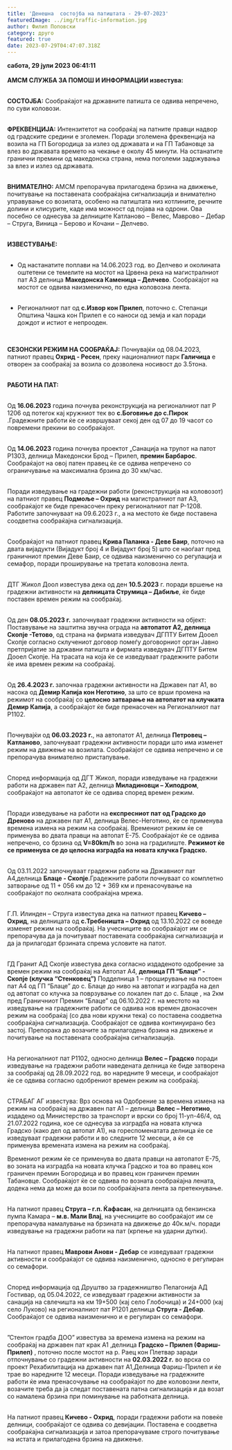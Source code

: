 ```yaml
---
title: 'Денешна  состојба на патиштата - 29-07-2023'
featuredImage: ../img/traffic-information.jpg
author: Филип Поповски
category: друго
featured: true
date: 2023-07-29T04:47:07.318Z
---
```

<b class="golemi_bukvi">сабота, 29 јули 2023 06:41:11</b><br><br>
<b>АМСМ СЛУЖБА ЗА ПОМОШ И ИНФОРМАЦИИ известува:</b><br><br>

<b>СОСТОЈБА:</b> Сообраќајот на државните патишта се одвива непречено, по суви коловози.<br><br>

<b>ФРЕКВЕНЦИЈА:</b> Интензитетот на сообраќај на патните правци надвор од градските средини е зголемен. Поради зголемена фреквенција на возила на ГП Богородица за излез од државата и на ГП Табановце за влез во државата времето на чекање е околу 45 минути. На останатите гранични премини од македонска страна, нема поголеми задржувања за влез и излез од државата.<br><br>

<b>ВНИМАТЕЛНО:</b> АМСМ препорачува прилагодена брзина на движење, почитување на поставената сообраќајна сигнализација и внимателно управување со возилата, особено на патиштата низ котлините, речните долини и клисурите, каде има можност од појава на одрони. Ова посебно се однесува за делниците Катланово – Велес, Маврово – Дебар – Струга, Виница – Берово и Кочани – Делчево.<br><br>

<b>ИЗВЕСТУВАЊЕ:</b><br><br> <ul><li>Од настанатите поплави на 14.06.2023 год. во Делчево и околината оштетени се темелите на мостот на Црвена река на магистралниот пат А3 делница <b>Македонска Каменица – Делчево</b>. Сообраќајот на мостот се одвива наизменично, по една коловозна лента.</li><br>

<li>Регионалниот пат од <b>с.Извор кон Прилеп</b>, поточно с. Степанци Општина Чашка кон Прилеп е со наноси од земја и кал поради дождот и истиот е непрооден.</li></ul><br>

<b>СЕЗОНСКИ РЕЖИМ НА СООБРАЌАЈ:</b> Почнувајќи од 08.04.2023, патниот правец <b>Охрид - Ресен</b>, преку националниот парк <b>Галичица</b> е отворен за сообраќај за возила со дозволена носивост до 3.5тона.<br><br>

<b>РАБОТИ НА ПАТ:</b><br><br>


Од <b>16.06.2023</b> година почнува реконструкција на регионалниот пат Р 1206 од потегок кај кружниот тек во <b>с.Боговиње до с.Пирок</b> .Градежните работи ќе се извршуваат секој ден од 07 до 19 часот со повремени прекини во сообраќајот.<br><br>

Од <b>14.06.2023</b> година почнува проектот „Санација на трупот на патот Р1303, делница Македонски Брод – Прилеп, <b>премин Барбаpос</b>. Сообраќајот на овој патен правец ќе се одвива непречено со ограничување на максимална брзина до 30 км/час. <br><br>

Поради изведување на градежни работи (реконструкција на коловозот) на патниот правец <b>Подмоље – Охрид</b> на магистралниот пат А3, сообраќајот ке биде пренасочен преку регионалниот пат Р-1208. Работите започнуваат на 09.6.2023 г., а на местото ќе биде поставена соодветна сообраќајна сигнализација.<br><br>

Сообраќајот на патниот правец <b>Крива Паланка - Деве Баир</b>, поточно на двата вијадукти  (Вијадукт број 4 и Вијадукт број 5) што се наоѓаат пред граничниот премин Деве Баир, се одвива наизменично со регулација и семафор, поради проширување на третата коловозна лента.<br><br>

ДТГ Жикол Доол известува дека од ден <b>10.5.2023</b> г. поради вршење на градежни активности на <b>делницата Струмица – Дабиље</b>, ќе биде поставен времен режим на сообраќај.<br><br>

Од ден <b>08.05.2023 г.</b> започнуваат градежни активности на објект: Поставување на заштитна звучна ограда на <b>автопатот А2, делница Скопје -Тетово</b>, од страна на фирмата изведувач ДГПТУ Битем Дооел Скопје согласно склучениот договор помеѓу договорниот орган Јавно претпријатие за државни патишта и фирмата изведувач ДГПТУ Битем Дооел Скопје. На трасата на која ќе се изведуваат градежните работи ќе има времен режим на сообраќај. <br><br>

Од <b>26.4.2023 г. </b> започнаа градежни активности на Државен пат А1, во насока од <b>Демир Капија кон Неготино</b>, за што се врши промена на режимот на сообраќај со  <b>целосно затварање на автопатот на клучката Демир Капија</b>, а сообраќајот ќе биде пренасочен на Регионалниот пат Р1102.<br><br>

Почнувајќи од <b>06.03.2023 г.</b>, на автопатот А1, делница <b>Петровец – Катланово</b>, започнуваат градежни активности поради што има изменет режим на движење на возилата. Сообраќајот се одвива непречено и се препорачува внимателно пристапување.<br><br>

Според информација од ДГТ Жикол, поради изведување на градежни работи на државен пат А2, делница <b>Миладиновци – Хиподром</b>, сообраќајот на автопатот ќе се одвива според времен режим.<br><br>

Поради изведување на работи на <b>експресниот пат од Градско до Дреново</b> на државен пат А1, делница Велес-Неготино, ќе се применува времена измена на режим на сообраќај. Времениот режим ќе се применува во двата правци на автопат Е-75. Сообраќајот ќе се одвива непречено, со брзина од <b>V=80km/h</b> во зона на градилиште. <b>Режимот ќе се применува се до целосна изградба на новата клучка Градско.<br><br>

</b>Од 03.11.2022 започнуваат градежни работи на Државниот пат А4,делница <b>Блаце - Скопје</b>.Градежните работи почнуваат со комплетно затворање од 11 + 056 км до 12 + 369 км и пренасочување на сообраќајот по околната сообраќајна мрежа.<br><br>

 Г.П. Илинден – Струга  известува  дека на патниот правец <b>Кичево – Охрид</b>, на делницата од <b>с.Требеништа – Охрид</b> од 13.10.2022 се воведe изменет режим на сообраќај. На учесниците во сообраќајот им се препорачува  да ја почитуваат поставената сообраќајна сигнализација и да ја прилагодат брзината спрема условите на патот.<br><br>

ГД Гранит АД Скопје известува дека согласно издаденото одобрение за времен режим на сообраќај на 
Aвтопат А4, <b>делница ГП “Блаце” - Скопје (клучка “Стенковец”)</b> Подделница 1 – 
проширување на постоен пат А4 од ГП “Блаце” до с. Блаце до ниво на автопат и изградба на дел од автопат со клучка за поврзување со локален пат до с. Блаце , 
на 2км пред Граничниот Премин “Блаце”  од 06.10.2022 г. на местото на изведување на градежните работи се одвива нов времен двонасочен режим на сообраќај (со два нови кружни тека)  со поставена соодветна сообраќајна сигнализација. 
Сообраќајот се одвива континуирано без застој. Препорака до возачите за прилагодена брзина на движење и почитување на поставената сообраќајна сигнализација.<br><br>


На регионалниот пат Р1102, односно делница <b>Велес – Градскo</b> поради изведување на  градежни работи наведената делница ќе биде затворена за сообраќај од 28.09.2022 год. во наредните 9 месеци, и сообраќајот ќе се одвива согласно одобрениот времен режим на сообраќај.<br><br>


СТРАБАГ АГ известува: Врз основа на Одобрение за времена измена на режим на сообраќај на државен пат А1 – делница <b>Велес – Неготино</b>, издадено од Министерство за транспорт и врски со број 11-уп-46/4, од 21.07.2022 година, кое се однесува за изградба на новата клучка Градско (како дел од автопат А1), на гореспоменатата делница ќе се изведуваат градежни работи и во следните 12 месеци, а ќе се применува времената измена на режим на сообраќај.

Времениот режим ќе се применува во двата правци на автопатот Е-75, во зоната на изградба на новата клучка Градско и тоа во правец кон граничен премин Богородица и во правец кон граничен премин Табановце. Сообраќајот ќе се одвива по возната сообраќајна лената, додека нема да може да вози по сообраќајната лента за претекнување.<br><br>

На патниот правец <b>Струга – г.п. Ќафасан</b>, на делницата од бензинска пумпа Камара – <b>м.в. Мали Влај</b>, на учесниците во сообраќајот им се препорачува намалување на брзината на движење до 40к.м/ч. поради изведување на градежни работи на пат (крпење на ударни дупки).<br><br>

На патниот правец <b>Маврови Анови - Дебар</b> се изведуваат градежни активности и сообраќајот се одвива наизмeнично, односно е регулиран со семафори.<br><br>

Според информација од Друштво за градежништво Пелагонија АД Гостивар, од 05.04.2022, се изведуваат градежни активности за санација на свлечишта на км 19+500 (кај село Глобочица) и 24+000 (кај село Луково) на регионалниот пат Р1201 делница <b>Струга - Дебар</b>. Сообраќајот се одвива наизменично и е регулиран со семафори.<br><br>


”Стентон градба ДОО” известува за времена измена на режим на сообраќај на државен пат крак А1 ,делница <b>Градско – Прилеп (Фариш-Прилеп)</b> , поточно после мостот на р. Раец кон Плетвар заради отпочнување со градежни активности на <b>02.03.2022 г.</b> во врска со проект Рехабилитација на државен пат А1,Делница Фариш-Прилеп и ќе трае во наредните 12 месеци. Поради изведување на градежните работи ќе има пренасочување на сообраќајот по две коловозни ленти, возачите треба да ја следат поставената патна сигнализација и да возат со намалена брзина при поминување на работната делница.<br><br>

На патниот правец <b>Кичево - Охрид</b>, поради градежни работи на повеќе делници, сообраќајот се одвива со девијации. Поставена е соодветна сообраќајна сигнализација и затоа препорачуваме строго почитување на истата и прилагодена брзина на движење. <br><br>



 